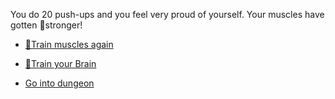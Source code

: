 You do 20 push-ups and you feel very proud of yourself. 
Your muscles have gotten 💪stronger! 

-  [💪Train muscles again](0-1AA.md)

-  [🧠Train your Brain](0-1B.md)

-  [Go into dungeon](../1/2.md)
 
